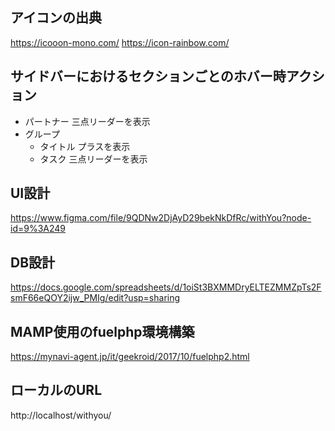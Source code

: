 ## アイコンの出典
https://icooon-mono.com/
https://icon-rainbow.com/

## サイドバーにおけるセクションごとのホバー時アクション
- パートナー
    三点リーダーを表示
- グループ
  - タイトル
        プラスを表示
  - タスク
        三点リーダーを表示

## UI設計
https://www.figma.com/file/9QDNw2DjAyD29bekNkDfRc/withYou?node-id=9%3A249

## DB設計
https://docs.google.com/spreadsheets/d/1oiSt3BXMMDryELTEZMMZpTs2FsmF66eQOY2ijw_PMIg/edit?usp=sharing


## MAMP使用のfuelphp環境構築
https://mynavi-agent.jp/it/geekroid/2017/10/fuelphp2.html


## ローカルのURL
http://localhost/withyou/
